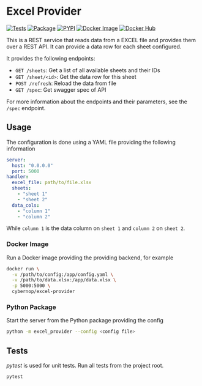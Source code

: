 # Excel Provider

[![Tests](https://github.com/cybernop/excel-provider/actions/workflows/python-app-test.yml/badge.svg)](https://github.com/cybernop/excel-provider/actions/workflows/python-app-test.yml) [![Package](https://github.com/cybernop/excel-provider/actions/workflows/python-app-package.yml/badge.svg)](https://github.com/cybernop/excel-provider/actions/workflows/python-app-package.yml) [![PYPI](https://github.com/cybernop/excel-provider/actions/workflows/python-app-publish.yml/badge.svg)](https://github.com/cybernop/excel-provider/actions/workflows/python-app-publish.yml) [![Docker Image](https://github.com/cybernop/excel-provider/actions/workflows/docker-dev-image.yml/badge.svg)](https://github.com/cybernop/excel-provider/actions/workflows/docker-dev-image.yml) [![Docker Hub](https://github.com/cybernop/excel-provider/actions/workflows/docker-latest-image.yml/badge.svg)](https://github.com/cybernop/excel-provider/actions/workflows/docker-latest-image.yml)

This is a REST service that reads data from a EXCEL file and provides them over a REST API. It can provide a data row for each sheet configured.

It provides the following endpoints:

* `GET /sheets`: Get a list of all available sheets and their IDs
* `GET /sheet/<id>`: Get the data row for this sheet
* `POST /refresh`: Reload the data from file
* `GET /spec`: Get swagger spec of API

For more information about the endpoints and their parameters, see the `/spec` endpoint.

## Usage

The configuration is done using a YAML file providing the following information

```yaml
server:
  host: "0.0.0.0"
  port: 5000
handler:
  excel_file: path/to/file.xlsx
  sheets:
    - "sheet 1"
    - "sheet 2"
  data_cols:
    - "column 1"
    - "column 2"
```

While `column 1` is the data column on `sheet 1` and `column 2` on `sheet 2`.

### Docker Image

Run a Docker image providing the providing backend, for example

```bash
docker run \
  -v /path/to/config:/app/config.yaml \
  -v /path/to/data.xlsx:/app/data.xlsx \
  -p 5000:5000 \
  cybernop/excel-provider
```

### Python Package

Start the server from the Python package providing the config

```bash
python -m excel_provider --config <config file>
```

## Tests

_pytest_ is used for unit tests. Run all tests from the project root.

```bash
pytest
```
